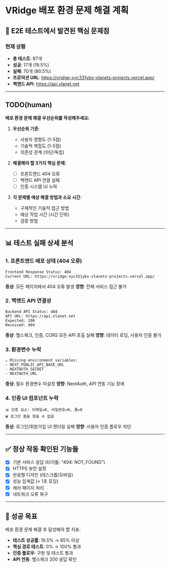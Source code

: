 # VRidge 배포 환경 문제 해결 계획

## 🚨 E2E 테스트에서 발견된 핵심 문제점

### 현재 상황
- **총 테스트**: 87개 
- **성공**: 17개 (19.5%)
- **실패**: 70개 (80.5%)
- **프로덕션 URL**: https://vridge-xyc331ybx-vlanets-projects.vercel.app/
- **백엔드 API**: https://api.vlanet.net

---

## TODO(human)

**배포 환경 문제 해결 우선순위를 작성해주세요:**

1. **우선순위 기준**:
   - 사용자 영향도 (1-5점)
   - 기술적 복잡도 (1-5점) 
   - 의존성 관계 (차단/독립)

2. **해결해야 할 3가지 핵심 문제**:
   - [ ] 프론트엔드 404 오류
   - [ ] 백엔드 API 연결 실패  
   - [ ] 인증 시스템 UI 누락

3. **각 문제별 예상 해결 방법과 소요 시간**:
   - 구체적인 기술적 접근 방법
   - 예상 작업 시간 (시간 단위)
   - 검증 방법

---

## 📊 테스트 실패 상세 분석

### 1. 프론트엔드 배포 상태 (404 오류)
```
Frontend Response Status: 404
Current URL: https://vridge-xyc331ybx-vlanets-projects.vercel.app/
```

**증상**: 모든 페이지에서 404 오류 발생
**영향**: 전체 서비스 접근 불가

### 2. 백엔드 API 연결성 
```
Backend API Status: 404  
API URL: https://api.vlanet.net
Expected: 200
Received: 404
```

**증상**: 헬스체크, 인증, CORS 모든 API 호출 실패
**영향**: 데이터 로딩, 사용자 인증 불가

### 3. 환경변수 누락
```
⚠️ Missing environment variables: 
- NEXT_PUBLIC_API_BASE_URL
- NEXTAUTH_SECRET  
- NEXTAUTH_URL
```

**증상**: 필수 환경변수 미설정
**영향**: NextAuth, API 연동 기능 장애

### 4. 인증 UI 컴포넌트 누락
```
📊 인증 요소: 이메일=0, 비밀번호=0, 폼=0
❌ 로그인 폼을 찾을 수 없음
```

**증상**: 로그인/회원가입 UI 렌더링 실패
**영향**: 사용자 인증 플로우 차단

---

## ✅ 정상 작동 확인된 기능들

- [x] 기본 서비스 응답 (타이틀: "404: NOT_FOUND")
- [x] HTTPS 보안 설정 
- [x] 반응형 디자인 (데스크톱/모바일)
- [x] 성능 임계값 (< 1초 로딩)
- [x] 에러 페이지 처리
- [x] 네트워크 오류 복구

---

## 🎯 성공 목표

배포 환경 문제 해결 후 달성해야 할 지표:
- **테스트 성공률**: 19.5% → 85% 이상
- **핵심 경로 테스트**: 0% → 100% 통과
- **인증 플로우**: 구현 및 테스트 통과
- **API 연동**: 헬스체크 200 응답 확인